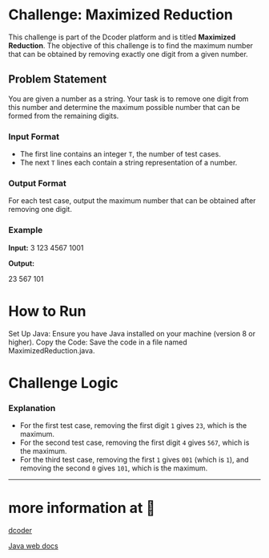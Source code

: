 # Challenge: Maximized Reduction

This challenge is part of the Dcoder platform and is titled **Maximized Reduction**. The objective of this challenge is to find the maximum number that can be obtained by removing exactly one digit from a given number.

## Problem Statement

You are given a number as a string. Your task is to remove one digit from this number and determine the maximum possible number that can be formed from the remaining digits.

### Input Format

- The first line contains an integer `T`, the number of test cases.
- The next `T` lines each contain a string representation of a number.

### Output Format

For each test case, output the maximum number that can be obtained after removing one digit.

### Example

**Input:**
3 123 4567 1001

**Output:**

23 567 101

# How to Run

Set Up Java: Ensure you have Java installed on your machine (version 8 or higher).
Copy the Code: Save the code in a file named MaximizedReduction.java.

# Challenge Logic

### Explanation

- For the first test case, removing the first digit `1` gives `23`, which is the maximum.
- For the second test case, removing the first digit `4` gives `567`, which is the maximum.
- For the third test case, removing the first `1` gives `001` (which is `1`), and removing the second `0` gives `101`, which is the maximum.

---

# more information at 📂
[dcoder](https://dcoder.tech/)


[Java web docs](https://docs.oracle.com/en/java/)
